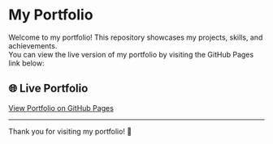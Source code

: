 # My Portfolio

Welcome to my portfolio! This repository showcases my projects, skills, and achievements.  
You can view the live version of my portfolio by visiting the GitHub Pages link below:

## 🌐 Live Portfolio  
[View Portfolio on GitHub Pages](https://danielstevanus88.github.io/portfolio/)

---

Thank you for visiting my portfolio! 🚀
